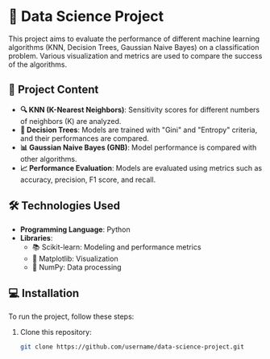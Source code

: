 # 🚀 Data Science Project

This project aims to evaluate the performance of different machine learning algorithms (KNN, Decision Trees, Gaussian Naive Bayes) on a classification problem. Various visualization and metrics are used to compare the success of the algorithms.

## 📂 Project Content

- **🔍 KNN (K-Nearest Neighbors)**: Sensitivity scores for different numbers of neighbors (K) are analyzed.
- **🌲 Decision Trees**: Models are trained with "Gini" and "Entropy" criteria, and their performances are compared.
- **📊 Gaussian Naive Bayes (GNB)**: Model performance is compared with other algorithms.
- **📈 Performance Evaluation**: Models are evaluated using metrics such as accuracy, precision, F1 score, and recall.

## 🛠️ Technologies Used

- **Programming Language**: Python
- **Libraries**: 
  - 📚 Scikit-learn: Modeling and performance metrics
  - 🎨 Matplotlib: Visualization
  - 🔢 NumPy: Data processing

## 💻 Installation

To run the project, follow these steps:

1. Clone this repository:
   ```bash
   git clone https://github.com/username/data-science-project.git
